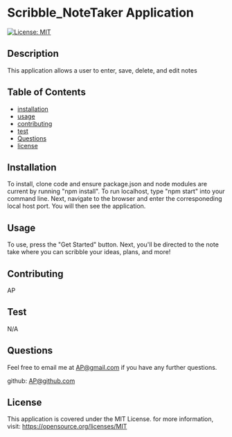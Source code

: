 # Scribble_NoteTaker Application

[![License: MIT](https://img.shields.io/badge/License-MIT-yellow.svg)](https://opensource.org/licenses/MIT)

## Description

This application allows a user to enter, save, delete, and edit notes

## Table of Contents

- [installation](#installation)
- [usage](#usage)
- [contributing](#contributing)
- [test](#test)
- [Questions](#Questions)
- [license](#license)

## Installation

To install, clone code and ensure package.json and node modules are current by running "npm install". To run localhost, type "npm start" into your command line. Next, navigate to the browser and enter the corresponeding local host port. You will then see the application. 

## Usage

To use, press the "Get Started" button. Next, you'll be directed to the note take where you can scribble your ideas, plans, and more!

## Contributing

AP

## Test

N/A

## Questions

Feel free to email me at <AP@gmail.com> if you have any further questions.

github: [AP@github.com](https://github.com/AP@github.com)

## License
      
  This application is covered under the MIT License. for more information, visit: https://opensource.org/licenses/MIT